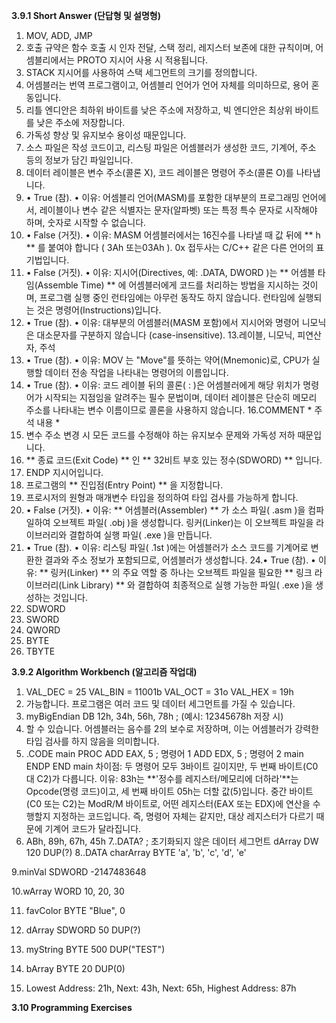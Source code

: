 
**3.9.1 Short Answer (단답형 및 설명형)**

1. MOV, ADD, JMP
2. 호출 규약은 함수 호출 시 인자 전달, 스택 정리, 레지스터 보존에 대한 규칙이며, 어셈블리에서는
PROTO 지시어 사용 시 적용됩니다.
3. STACK 지시어를 사용하여 스택 세그먼트의 크기를 정의합니다.
4. 어셈블러는 번역 프로그램이고, 어셈블리 언어가 언어 자체를 의미하므로, 용어 혼동입니다.
5. 리틀 엔디안은 최하위 바이트를 낮은 주소에 저장하고, 빅 엔디안은 최상위 바이트를 낮은 주소에 저장합니다. 
6. 가독성 향상 및 유지보수 용이성 때문입니다.
7. 소스 파일은 작성 코드이고, 리스팅 파일은 어셈블러가 생성한 코드, 기계어, 주소 등의 정보가 담긴 파일입니다.
8. 데이터 레이블은 변수 주소(콜론 X), 코드 레이블은 명령어 주소(콜론 O)를 나타냅니다.
9. • True (참).
• 이유: 어셈블리 언어(MASM)를 포함한 대부분의 프로그래밍 언어에서, 레이블이나 변수 같은 식별자는 문자(알파벳) 또는 특정 특수 문자로 시작해야 하며, 숫자로 시작할 수 없습니다.
10. • False (거짓).
• 이유: MASM 어셈블러에서는 16진수를 나타낼 때 값 뒤에 ** h ** 를 붙여야 합니다 ( 3Ah 또는03Ah ). 0x 접두사는 C/C++ 같은 다른 언어의 표기법입니다.
11. • False (거짓).
• 이유: 지시어(Directives, 예: .DATA, DWORD )는 ** 어셈블 타임(Assemble Time) ** 에 어셈블러에게 코드를 처리하는 방법을 지시하는 것이며, 프로그램 실행 중인 런타임에는 아무런 동작도 하지 않습니다. 런타임에 실행되는 것은 명령어(Instructions)입니다.
12. • True (참).
• 이유: 대부분의 어셈블러(MASM 포함)에서 지시어와 명령어 니모닉은 대소문자를 구분하지 않습니다 (case-insensitive).
13.레이블, 니모닉, 피연산자, 주석
14. • True (참).
• 이유: MOV 는 "Move"를 뜻하는 약어(Mnemonic)로, CPU가 실행할 데이터 전송 작업을 나타내는 명령어의 이름입니다.
15. • True (참).
• 이유: 코드 레이블 뒤의 콜론( : )은 어셈블러에게 해당 위치가 명령어가 시작되는 지점임을 알려주는 필수 문법이며, 데이터 레이블은 단순히 메모리 주소를 나타내는 변수 이름이므로 콜론을 사용하지 않습니다.
16.COMMENT * 주석 내용 *
17. 변수 주소 변경 시 모든 코드를 수정해야 하는 유지보수 문제와 가독성 저하 때문입니다.
18. ** 종료 코드(Exit Code) ** 인 ** 32비트 부호 있는 정수(SDWORD) ** 입니다.
19. ENDP 지시어입니다.
20. 프로그램의 ** 진입점(Entry Point) ** 을 지정합니다.
21. 프로시저의 원형과 매개변수 타입을 정의하여 타입 검사를 가능하게 합니다.
22. • False (거짓).
• 이유: ** 어셈블러(Assembler) ** 가 소스 파일( .asm )을 컴파일하여 오브젝트 파일( .obj )을 생성합니다. 링커(Linker)는 이 오브젝트 파일을 라이브러리와 결합하여 실행 파일( .exe )을 만듭니다.
23. • True (참).
• 이유: 리스팅 파일( .1st )에는 어셈블러가 소스 코드를 기계어로 변환한 결과와 주소 정보가 포함되므로, 어셈블러가 생성합니다.
24.• True (참).
• 이유: ** 링커(Linker) ** 의 주요 역할 중 하나는 오브젝트 파일을 필요한 ** 링크 라이브러리(Link Library) ** 와 결합하여 최종적으로 실행 가능한 파일( .exe )을 생성하는 것입니다.
25. SDWORD
26. SWORD
27. QWORD
28. BYTE
29. TBYTE


**3.9.2 Algorithm Workbench (알고리즘 작업대)**
1. VAL_DEC = 25
VAL_BIN = 11001b
VAL_OCT = 31o
VAL_HEX = 19h
2. 가능합니다. 프로그램은 여러 코드 및 데이터 세그먼트를 가질 수 있습니다.
3. myBigEndian DB 12h, 34h, 56h, 78h ; (예시: 12345678h 저장 시)
4. 할 수 있습니다. 어셈블러는 음수를 2의 보수로 저장하며, 이는 어셈블러가 강력한 타입 검사를 하지 않음을 의미합니다.
5. .CODE
main PROC
    ADD EAX, 5   ; 명령어 1
    ADD EDX, 5   ; 명령어 2
main ENDP
END main
차이점: 두 명령어 모두 3바이트 길이지만, 두 번째 바이트(C0 대 C2)가 다릅니다.
이유: 83h는 **'정수를 레지스터/메모리에 더하라'**는 Opcode(명령 코드)이고, 세 번째 바이트 05h는 더할 값(5)입니다. 중간 바이트(C0 또는 C2)는 ModR/M 바이트로, 어떤 레지스터(EAX 또는 EDX)에 연산을 수행할지 지정하는 코드입니다. 즉, 명령어 자체는 같지만, 대상 레지스터가 다르기 때문에 기계어 코드가 달라집니다.
6. ABh, 89h, 67h, 45h
7..DATA? ; 초기화되지 않은 데이터 세그먼트
  dArray DW 120 DUP(?)
8..DATA
  charArray BYTE 'a', 'b', 'c', 'd', 'e'

9.minVal SDWORD -2147483648

10.wArray WORD 10, 20, 30
   
11. favColor BYTE "Blue", 0

12. dArray SDWORD 50 DUP(?)

13. myString BYTE 500 DUP("TEST")

14. bArray BYTE 20 DUP(0)

15. Lowest Address: 21h, Next: 43h, Next: 65h, Highest Address: 87h


**3.10 Programming Exercises**
